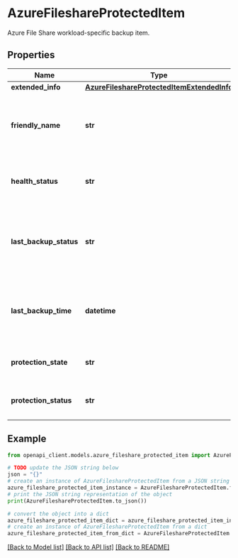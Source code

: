 # AzureFileshareProtectedItem

Azure File Share workload-specific backup item.

## Properties

Name | Type | Description | Notes
------------ | ------------- | ------------- | -------------
**extended_info** | [**AzureFileshareProtectedItemExtendedInfo**](AzureFileshareProtectedItemExtendedInfo.md) |  | [optional] 
**friendly_name** | **str** | Friendly name of the fileshare represented by this backup item. | [optional] 
**health_status** | **str** | backups running status for this backup item. | [optional] 
**last_backup_status** | **str** | Last backup operation status. Possible values: Healthy, Unhealthy. | [optional] 
**last_backup_time** | **datetime** | Timestamp of the last backup operation on this backup item. | [optional] 
**protection_state** | **str** | Backup state of this backup item. | [optional] 
**protection_status** | **str** | Backup status of this backup item. | [optional] 

## Example

```python
from openapi_client.models.azure_fileshare_protected_item import AzureFileshareProtectedItem

# TODO update the JSON string below
json = "{}"
# create an instance of AzureFileshareProtectedItem from a JSON string
azure_fileshare_protected_item_instance = AzureFileshareProtectedItem.from_json(json)
# print the JSON string representation of the object
print(AzureFileshareProtectedItem.to_json())

# convert the object into a dict
azure_fileshare_protected_item_dict = azure_fileshare_protected_item_instance.to_dict()
# create an instance of AzureFileshareProtectedItem from a dict
azure_fileshare_protected_item_from_dict = AzureFileshareProtectedItem.from_dict(azure_fileshare_protected_item_dict)
```
[[Back to Model list]](../README.md#documentation-for-models) [[Back to API list]](../README.md#documentation-for-api-endpoints) [[Back to README]](../README.md)


